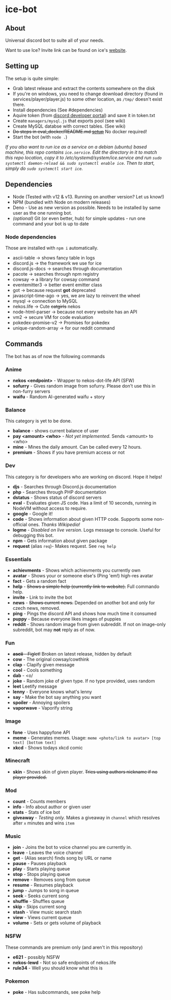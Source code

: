 # ice-bot

## About

Universal discord bot to suite all of your needs.

Want to use Ice? Invite link can be found on ice's [website](http://ice.danbulant.eu).

## Setting up

The setup is quite simple:

* Grab latest release and extract the contents somewhere on the disk
* If you're on windows, you need to change download directory (found in services/player/player.js) to some other location, as `/tmp/` doesn't exist there.
* Install dependencies (See #dependencies)
* Aquire token (from [discord developer portal](https://discordapp.com/developers)) and save it in token.txt
* Create `managers/mysql.js` that exports pool (see wiki)
* Create MySQL databse with correct tables. (See wiki)
* ~~Do steps in eval_docker/README.md [setup](eval_docker/README.md#setup)~~ No docker required!
* Start the bot (with `node .`)

*If you also want to run ice as a service on a debian (ubuntu) based machine, this repo contains `ice.service`. Edit the directory in it to match this repo location, copy it to /etc/systemd/system/ice.service and run `sudo systemctl daemon-reload && sudo systemctl enable ice`. Then to start, simply do `sudo systemctl start ice`.*

## Dependencies

* Node (Tested with v12 & v13. Running on another version? Let us know!)
* NPM (bundled with Node on modern releases)
* Deno - Use as new version as possible. Needs to be installed by same user as the one running bot.
* *(optional)* Git (or even better, hub) for simple updates - run one command and your bot is up to date

### Node dependencies

Those are installed with `npm i` automatically.

* ascii-table -> shows fancy table in logs
* discord.js -> the framework we use for ice
* discord.js-docs -> searches through documentation
* pacote -> searches through npm registry
* cowsay -> a library for cowsay command
* eventemitter3 -> better event emitter class
* got -> because request **got** deprecated
* javascript-time-ago -> yes, we are lazy to reinvent the wheel
* mysql -> connection to MySQL
* nekos.life -> Cute ~~catgirls~~ nekos
* node-html-parser -> because not every website has an API
* vm2 -> secure VM for code evaluation
* pokedex-promise-v2 -> Promises for pokedex
* unique-random-array -> for our reddit command

## Commands

The bot has as of now the following commands

### Anime

* **nekos \<endpoint>** - Wrapper to nekos-dot-life API (SFW)
* **sofurry** - Gives random image from sofurry. Please don't use this in non-furry servers
* **waifu** - Random AI-generated waifu + story

### Balance

This category is yet to be done.

* **balance** - shows current balance of user
* **pay \<amount> \<who>** - *Not yet implemented*. Sends \<amount> to \<who>
* **mine** - Mines the daily amount. Can be called every 12 hours.
* **premium** - Shows if you have premium access or not

### Dev

This category is for developers who are working on discord. Hope it helps!

* **djs** - Searches through Discord.js documentation
* **php** - Searches through PHP documentation
* **dstatus** - Shows status of discord servers
* **eval** - Evaluates given JS code. Has a limit of 10 seconds, running in NodeVM without access to require.
* **google** - Google it!
* **code** - Shows information about given HTTP code. Supports some non-official ones. *Thanks Wikipedia!*
* **logme** - *Disabled on live version*. Logs message to console. Useful for debugging this bot.
* **npm** - Gets information about given package
* **request** (alias `req`)- Makes request. See `req help`

### Essentials

* **achievments** - Shows which achievments you currently own
* **avatar** - Shows your or someone else's (Ping 'em!) high-res avatar
* **fact** - Gets a random fact
* **help** - ~~Shows a simple help (currently link to website).~~ Full commando help.
* **invite** - Link to invite the bot
* **news** - ~~Shows current news.~~ Depended on another bot and only for czech news, removed.
* **ping** - Pings the discord API and shows how much time it consumed
* **puppy** - Because everyone likes images of puppies
* **reddit** - Shows random image from given subreddit. If not on image-only subreddit, bot may **not** reply as of now.

### Fun

* ~~**ascii** - Figlet!~~ Broken on latest release, hidden by default
* **cow** - The original cowsay/cowthink
* **clap** - Clapify given message
* **cool** - Cools something
* **dab** - <o/
* **joke** - Random joke of given type. If no type provided, uses random
* **leet** Leetify message
* **lenny** - Everyone knows what's lenny
* **say** - Make the bot say anything you want
* **spoiler** - Annoying spoilers
* **vaporwave** - Vaporify string

### Image

* **fone** - Uses happyfone API
* **meme** - Generates memes. Usage: `meme <photo/link to avatar> [top text] [bottom text]`
* **xkcd** - Shows todays xkcd comic

### Minecraft

* **skin** - Shows skin of given player. ~~Tries using authors nickname if no player provided.~~

### Mod

* **count** - Counts members
* **info** - Info about author or given user
* **stats** - Stats of ice bot
* **giveaway** - *Testing only.* Makes a giveaway in `channel` which resolves after `x` minutes and wins `item`

### Music

* **join** - Joins the bot to voice channel you are currently in.
* **leave** - Leaves the voice channel
* **get** - (Alias search) finds song by URL or name
* **pause** - Pauses playback
* **play** - Starts playing queue
* **stop** - Stops playing queue
* **remove** - Removes song from queue
* **resume** - Resumes playback
* **jump** - Jumps to song in queue
* **seek** - Seeks current song
* **shuffle** - Shuffles queue
* **skip** - Skips current song
* **stash** - View music search stash
* **view** - Views current queue
* **volume** - Sets or gets volume of playback

### NSFW

These commands are premium only (and aren't in this repository)

* **e621** - possibly NSFW
* **nekos-lewd** - Not so safe endpoints of nekos.life
* **rule34** - Well you should know what this is

### Pokemon

* **poke** - Has subcommands, see poke help
